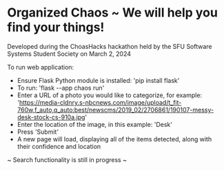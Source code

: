 # Organized Chaos ~ We will help you find your things!

Developed during the ChoasHacks hackathon held by the SFU Software Systems Student Society on March 2, 2024

To run web application:

- Ensure Flask Python module is installed: 'pip install flask'
- To run: 'flask --app chaos run'
- Enter a URL of a photo you would like to categorize, for example: 'https://media-cldnry.s-nbcnews.com/image/upload/t_fit-760w,f_auto,q_auto:best/newscms/2019_02/2706861/190107-messy-desk-stock-cs-910a.jpg'
- Enter the location of the image, in this example: 'Desk'
- Press 'Submit'
- A new page will load, displaying all of the items detected, along with their confidence and location

~ Search functionality is still in progress ~
